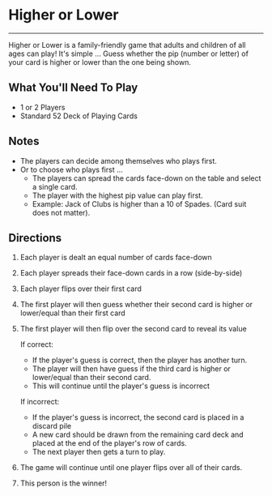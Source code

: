 # Higher or Lower
___

Higher or Lower is a family-friendly game that adults and children of all ages can play!
It's simple ... Guess whether the pip (number or letter) of your card is higher or lower than the one being shown.

## What You'll Need To Play
- 1 or 2 Players
- Standard 52 Deck of Playing Cards

## Notes
- The players can decide among themselves who plays first.
- Or to choose who plays first ...
    - The players can spread the cards face-down on the table and select a single card.
    - The player with the highest pip value can play first.
    - Example: Jack of Clubs is higher than a 10 of Spades. (Card suit does not matter).

## Directions
1. Each player is dealt an equal number of cards face-down
2. Each player spreads their face-down cards in a row (side-by-side)
3. Each player flips over their first card
4. The first player will then guess whether their second card is higher or lower/equal than their first card
5. The first player will then flip over the second card to reveal its value

    If correct:
    - If the player's guess is correct, then the player has another turn.
    - The player will then have guess if the third card is higher or lower/equal than their second card.
    - This will continue until the player's guess is incorrect

    If incorrect:
    - If the player's guess is incorrect, the second card is placed in a discard pile
    - A new card should be drawn from the remaining card deck and placed at the end of the player's row of cards.
    - The next player then gets a turn to play.

6. The game will continue until one player flips over all of their cards.
7. This person is the winner!
